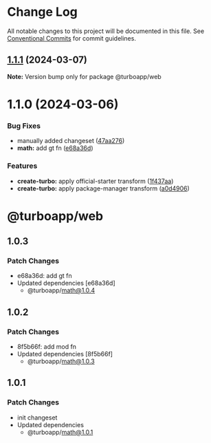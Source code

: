 # Change Log

All notable changes to this project will be documented in this file.
See [Conventional Commits](https://conventionalcommits.org) for commit guidelines.

## [1.1.1](https://github.com/ashleyjtaylor/turbo/compare/@turboapp/web@1.1.0...@turboapp/web@1.1.1) (2024-03-07)

**Note:** Version bump only for package @turboapp/web

# 1.1.0 (2024-03-06)

### Bug Fixes

* manually added changeset ([47aa276](https://github.com/ashleyjtaylor/turbo/commit/47aa27617657eb2555f023db4a17063aa3077b2a))
* **math:** add gt fn ([e68a36d](https://github.com/ashleyjtaylor/turbo/commit/e68a36decb381082f80081093de78de460221acb))

### Features

* **create-turbo:** apply official-starter transform ([1f437aa](https://github.com/ashleyjtaylor/turbo/commit/1f437aa52e14047c1886c986fcbb0514ed405bf0))
* **create-turbo:** apply package-manager transform ([a0d4906](https://github.com/ashleyjtaylor/turbo/commit/a0d4906d6a1ffb8d4619a956d5469332f574fad1))

# @turboapp/web

## 1.0.3

### Patch Changes

- e68a36d: add gt fn
- Updated dependencies [e68a36d]
  - @turboapp/math@1.0.4

## 1.0.2

### Patch Changes

- 8f5b66f: add mod fn
- Updated dependencies [8f5b66f]
  - @turboapp/math@1.0.3

## 1.0.1

### Patch Changes

- init changeset
- Updated dependencies
  - @turboapp/math@1.0.1
